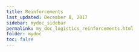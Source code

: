 ```yaml
---
title: Reinforcements
last_updated: December 8, 2017
sidebar: mydoc_sidebar
permalink: my_doc_logistics_reinforcements.html
folder: mydoc
toc: false
---
```

